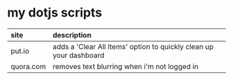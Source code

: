 # my dotjs scripts
####

|site|description|
|:---------|:----------|
|put.io|adds a 'Clear All Items' option to quickly clean up your dashboard|
|quora.com|removes text blurring when i'm not logged in|
